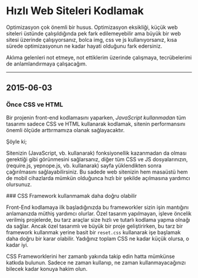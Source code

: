 # Hızlı Web Siteleri Kodlamak

Optimizasyon çok önemli bir husus. Optimizasyon eksikliği, küçük web siteleri üstünde çalışıldığında pek fark edilemeyebilir ama büyük bir web sitesi üzerinde çalışıyorsanız, bolca img, css ve js kullanıyorsanız, kısa sürede optimizasyonun ne kadar hayati olduğunu fark edersiniz.

Aklıma gelenleri not etmeye, not ettiklerim üzerinde çalışmaya, tecrübelerimi de anlamlandırmaya çalışacağım.

---

## 2015-06-03

### Önce CSS ve HTML

Bir projenin front-end kodlamasını yaparken, _JavaScript kullanmadan_ tüm tasarımı sadece CSS ve HTML kullanarak kodlamak, sitenin performansını önemli ölçüde arttırmamıza olanak sağlayacaktır.

Şöyle ki;

Sitenizin (JavaScript, vb. kullanarak) fonksiyonellik kazanmadan da olması gerektiği gibi görünmesini sağlarsanız, diğer tüm CSS ve JS dosyalarınızın, (require.js, yepnope.js, vb. kullanarak) sayfa yüklendikten sonra çağırılmasını sağlayabilirsiniz. Bu sadede web sitenizin hem masaüstü hem de mobil cihazlarda mümkün olduğunca hızlı bir şekilde açılmasına yardımcı olursunuz.

### CSS Framework kullanmamak daha doğru olabilir

Front-End kodlamaya ilk başladığınızda bu frameworkler sizin işin mantığını anlamanızda müthiş yardımcı olurlar. Özel tasarım yapılmayan, işleve öncelik verilmiş projelerde, bu tarz araçlar size hızlı ve tutarlı kodlama yapma olnağı da sağlar. Ancak özel tasarımlı ve büyük bir proje geliştirirken, bu tarz bir framework kullanmak yerine basit bir `reset.css` kullanarak işe başlamak daha doğru bir karar olabilir. Yadığınız toplam CSS ne kadar küçük olursa, o kadar iyi.

CSS Frameworklerini her zamanb yakında takip edin hatta mümkünse katkıda bulunun. Sadece ne zaman kullanıp, ne zaman kullanmayacağınızı bilecek kadar konuya hakim olun.

